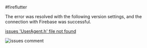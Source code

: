 #fireflutter

The error was resolved with the following version settings, and the connection with Firebase was successful.

[issues 'UserAgent.h' file not found](https://github.com/flutter/flutter/issues/35670)

![issues comment](https://raw.githubusercontent.com/itachi-P/firestore-flutter-connect/images/ss_200306_001.png)
